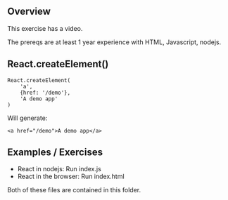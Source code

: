 ## Overview

This exercise has a video.

The prereqs are at least 1 year experience with HTML, Javascript, nodejs.

## React.createElement()

    React.createElement(
        'a',
        {href: '/demo'},
        'A demo app'
    )

Will generate:

    <a href="/demo">A demo app</a>

## Examples / Exercises

- React in nodejs: Run index.js
- React in the browser: Run index.html

Both of these files are contained in this folder.
